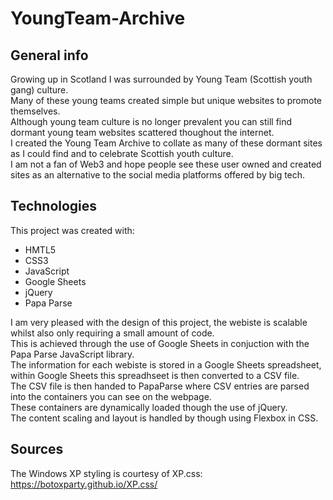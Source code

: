 # YoungTeam-Archive

## General info
Growing up in Scotland I was surrounded by Young Team (Scottish youth gang) culture. <br>
Many of these young teams created simple but unique websites to  promote themselves.<br>
Although young team culture is no longer prevalent you can still find dormant young team websites scattered thoughout the internet.<br>
I created the Young Team Archive to collate as many of these dormant sites as I could find and to celebrate Scottish youth culture.<br>
I am not a fan of Web3 and hope people see these user owned and created sites as an alternative to the social media platforms offered by big tech.<br>

## Technologies
This project was created with:
* HMTL5
* CSS3
* JavaScript
* Google Sheets
* jQuery
* Papa Parse

I am very pleased with the design of this project, the webiste is scalable whilst also only requiring a small amount of code.<br>
This is achieved through the use of Google Sheets in conjuction with the Papa Parse JavaScript library.<br>
The information for each webiste is stored in a Google Sheets spreadsheet, within Google Sheets this spreadhseet is then converted to a CSV file.<br>
The CSV file is then handed to PapaParse where CSV entries are parsed into the containers you can see on the webpage.<br>
These containers are dynamically loaded though the use of jQuery.<br>
The content scaling and layout is handled by though using Flexbox in CSS.<br>

## Sources
The Windows XP styling is courtesy of XP.css: https://botoxparty.github.io/XP.css/
